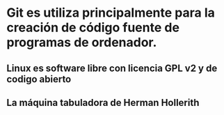 # Git es utiliza principalmente para la creación de código fuente de programas de ordenador.
## Linux es software libre con licencia GPL v2 y de codigo abierto
## La máquina tabuladora de Herman Hollerith

